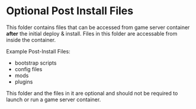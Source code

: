 # Optional Post Install Files

This folder contains files that can be accessed from game server container **after** the initial deploy & install. Files in this folder are accessable from inside the container.

Example Post-Install Files:

* bootstrap scripts
* config files
* mods
* plugins

This folder and the files in it are optional and should not be required to launch or run a game server container.
